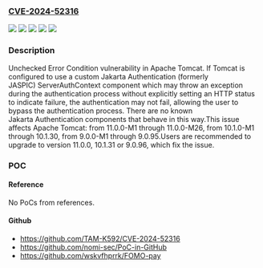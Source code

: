 ### [CVE-2024-52316](https://cve.mitre.org/cgi-bin/cvename.cgi?name=CVE-2024-52316)
![](https://img.shields.io/static/v1?label=Product&message=Apache%20Tomcat&color=blue)
![](https://img.shields.io/static/v1?label=Version&message=10.1.0-M1%20&color=brightgreen)
![](https://img.shields.io/static/v1?label=Version&message=11.0.0-M1%20&color=brightgreen)
![](https://img.shields.io/static/v1?label=Version&message=9.0.0-M1%20&color=brightgreen)
![](https://img.shields.io/static/v1?label=Vulnerability&message=CWE-391%20Unchecked%20Error%20Condition&color=brightgreen)

### Description

Unchecked Error Condition vulnerability in Apache Tomcat. If Tomcat is configured to use a custom Jakarta Authentication (formerly JASPIC) ServerAuthContext component which may throw an exception during the authentication process without explicitly setting an HTTP status to indicate failure, the authentication may not fail, allowing the user to bypass the authentication process. There are no known Jakarta Authentication components that behave in this way.This issue affects Apache Tomcat: from 11.0.0-M1 through 11.0.0-M26, from 10.1.0-M1 through 10.1.30, from 9.0.0-M1 through 9.0.95.Users are recommended to upgrade to version 11.0.0, 10.1.31 or 9.0.96, which fix the issue.

### POC

#### Reference
No PoCs from references.

#### Github
- https://github.com/TAM-K592/CVE-2024-52316
- https://github.com/nomi-sec/PoC-in-GitHub
- https://github.com/wskvfhprrk/FOMO-pay

